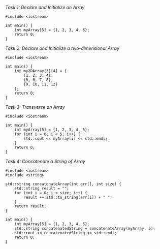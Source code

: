 *Task 1: Declare and Initialize an Array*
```
#include <iostream>

int main() {
    int myArray[5] = {1, 2, 3, 4, 5};
    return 0;
}
```

*Task 2: Declare and Initialize a two-dimensional Array*
```
#include <iostream>

int main() {
    int my2DArray[3][4] = {
        {1, 2, 3, 4},
        {5, 6, 7, 8},
        {9, 10, 11, 12}
    };
    return 0;
}
```

*Task 3: Transverse an Array*
```
#include <iostream>

int main() {
    int myArray[5] = {1, 2, 3, 4, 5};
    for (int i = 0; i < 5; i++) {
        std::cout << myArray[i] << std::endl;
    }
    return 0;
}
```

*Task 4: Concatenate a String of Array*
```
#include <iostream>
#include <string>

std::string concatenateArray(int arr[], int size) {
    std::string result = "";
    for (int i = 0; i < size; i++) {
        result += std::to_string(arr[i]) + " ";
    }
    return result;
}

int main() {
    int myArray[5] = {1, 2, 3, 4, 5};
    std::string concatenatedString = concatenateArray(myArray, 5);
    std::cout << concatenatedString << std::endl;
    return 0;
}
```
